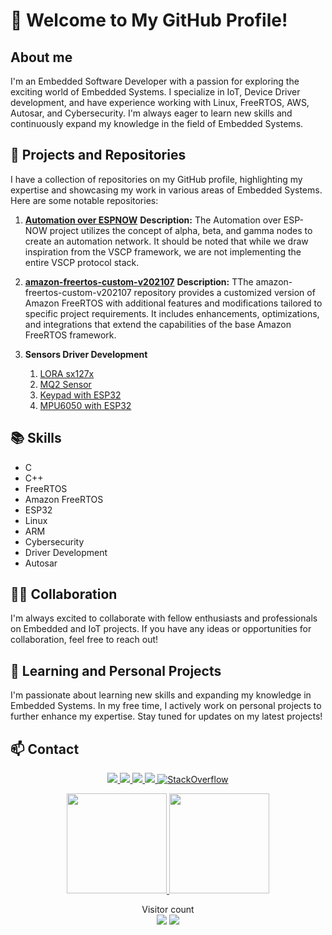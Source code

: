 

# 👋 Welcome to My GitHub Profile!

## About me

I'm an Embedded Software Developer with a passion for exploring the exciting world of Embedded Systems. I specialize in IoT, Device Driver development, and have experience working with Linux, FreeRTOS, AWS, Autosar, and Cybersecurity. I'm always eager to learn new skills and continuously expand my knowledge in the field of Embedded Systems.

## 🚀 Projects and Repositories

I have a collection of repositories on my GitHub profile, highlighting my expertise and showcasing my work in various areas of Embedded Systems. Here are some notable repositories:

1. **[Automation over ESPNOW](https://github.com/horsemann07/automation_over_espnow)**
**Description:** The Automation over ESP-NOW project utilizes the concept of alpha, beta, and gamma nodes to create an automation network. It should be noted that while we draw inspiration from the VSCP framework, we are not implementing the entire VSCP protocol stack.

2. **[amazon-freertos-custom-v202107](https://github.com/horsemann07/amazon-freertos-custom-v202107)**
**Description:** TThe amazon-freertos-custom-v202107 repository provides a customized version of Amazon FreeRTOS with additional features and modifications tailored to specific project requirements. It includes enhancements, optimizations, and integrations that extend the capabilities of the base Amazon FreeRTOS framework.

3. **Sensors Driver Development**
   1. [LORA sx127x](https://github.com/horsemann07/lora_sx127x)
   2. [MQ2 Sensor](https://github.com/horsemann07/mq2_sensor_esp32) 
   3. [Keypad with ESP32](https://github.com/horsemann07/keypad_library)
   4. [MPU6050 with ESP32](https://github.com/horsemann07/esp-idf-lib/tree/feature-implement-mpu6050)

## 📚 Skills
* C
* C++
* FreeRTOS
* Amazon FreeRTOS
* ESP32
* Linux
* ARM
* Cybersecurity
* Driver Development
* Autosar

## 👨‍💻 Collaboration
I'm always excited to collaborate with fellow enthusiasts and professionals on Embedded and IoT projects. If you have any ideas or opportunities for collaboration, feel free to reach out!

## 🌱 Learning and Personal Projects
I'm passionate about learning new skills and expanding my knowledge in Embedded Systems. In my free time, I actively work on personal projects to further enhance my expertise. Stay tuned for updates on my latest projects!

## 📫 Contact


<p align="center">
  <a href="https://github.com/horsemann07">
    <img src="https://img.shields.io/badge/-Github-000?style=flat-square&logo=Github&logoColor=white&link=https://github.com/horsemann07" />
  </a>
  <a href="https://www.linkedin.com/in/raghav-jha-599552188/">
    <img src="https://img.shields.io/badge/-LinkedIn-blue?style=flat-square&logo=Linkedin&logoColor=white&link=https://www.linkedin.com/in/raghav-jha-599552188/" />
  </a>
  <a href="mailto:raghavjha1531@gmail.com">
    <img src="https://img.shields.io/badge/-Gmail-c14438?style=flat-square&logo=Gmail&logoColor=white&link=mailto:raghavjha1531@gmail.com" />
  </a>
  <a href="https://www.instagram.com/horsemann07/">
    <img src="https://img.shields.io/badge/-Instagram-C13584?style=flat-square&labelColor=C13584&logo=instagram&logoColor=white&link=https://www.instagram.com/horsemann07/" />
  </a>
    </a>
    <a href="https://stackoverflow.com/users/16455363/horsemann07" target="_blank">
      <img alt="StackOverflow" src="https://stackoverflow-badge.vercel.app/?userID=16455363" />
    </a>
  </a>
</p>

<p align="center">
  <a href="https://github.com/horsemann07">
    <img height="160em" src="https://github-readme-stats.vercel.app/api?username=horsemann07&theme=dracula&show_icons=true&include_all_commits=true&count_private=true" />
    <img height="160em" src="https://github-readme-stats.vercel.app/api/top-langs/?username=horsemann07&theme=dracula&layout=compact&langs_count=6" />
  </a>
</p>


<p align="center"> 
  Visitor count<br>
  <img src="https://visitor-badge.laobi.icu/badge?page_id=horsemann07.horsemann07/count.svg" />
  <img src="https://img.shields.io/github/followers/horsemann07?label=Follow&style=social" />
</p>


